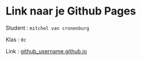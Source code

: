 # Link naar je Github Pages

Student : `mitchel van cronenburg`

Klas    : `0c`

Link    : [github_username.github.io](https://mitchelvanc.github.io/Challenge-Portfolio/portfolio/)